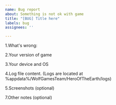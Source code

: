 ```yaml
---
name: Bug report
about: Something is not ok with game
title: "[BUG] Title here"
labels: bug
assignees: ''

---
```


1.What's wrong:

2.Your version of game

3.Your device and OS
<!-- include your OS, device model, GPU, CPU and Open GL version -->

4.Log file content. (Logs are located at %appdata%/WolfGamesTeam/HeroOfTheEarth/logs)

5.Screenshots (optional)

7.Other notes (optional)
